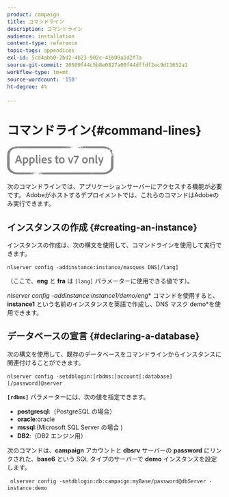 ```yaml
---
product: campaign
title: コマンドライン
description: コマンドライン
audience: installation
content-type: reference
topic-tags: appendices
exl-id: 5cd4abb0-2bd2-4b23-902c-41b08a1d2f7a
source-git-commit: 20509f44c5b8e0827a09f44dffdf2ec9d11652a1
workflow-type: tm+mt
source-wordcount: '150'
ht-degree: 4%

---
```


# コマンドライン{#command-lines}

![](../../assets/v7-only.svg)

次のコマンドラインでは、アプリケーションサーバーにアクセスする機能が必要です。 Adobeがホストするデプロイメントでは、これらのコマンドはAdobeのみ実行できます。

## インスタンスの作成 {#creating-an-instance}

インスタンスの作成は、次の構文を使用して、コマンドラインを使用して実行できます。

```
nlserver config -addinstance:instance/masques DNS[/lang]
```

（ここで、**eng** と **fra** は `[lang]` パラメーターに使用できる値です）。

**nlserver config -addinstance:instance1/demo*/eng** コマンドを使用すると、**instance1** という名前のインスタンスを英語で作成し、DNS マスク demo*を使用できます。

## データベースの宣言 {#declaring-a-database}

次の構文を使用して、既存のデータベースをコマンドラインからインスタンスに関連付けることができます。

```
nlserver config -setdblogin:[rbdms:]account[:database][/password]@server
```

**`[rdbms]`** パラメーターには、次の値を指定できます。

* **postgresql**:（PostgreSQL の場合）
* **oracle**:oracle
* **mssql**:(Microsoft SQL Server の場合 )
* **DB2**:（DB2 エンジン用）

次のコマンドは、**campaign** アカウントと **dbsrv** サーバーの **password** にリンクされた、**base6** という SQL タイプのサーバーで **demo** インスタンスを設定します。

```
 nlserver config -setdblogin:db:campaign:myBase/password@dbServer -instance:demo
```
